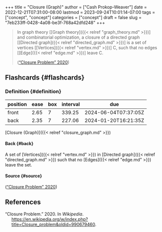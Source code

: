 +++
title = "Closure (Graph)"
author = ["Cash Prokop-Weaver"]
date = 2022-12-21T07:31:00-08:00
lastmod = 2023-09-24T10:01:14-07:00
tags = ["concept", "concept"]
categories = ["concept"]
draft = false
slug = "7eb233ff-0428-4a08-be3f-768a42dfd248"
+++

> In graph theory [[Graph theory]({{< relref "graph_theory.md" >}})] and combinatorial optimization, a closure of a directed graph [[Directed graph]({{< relref "directed_graph.md" >}})] is a set of vertices [[Vertices]({{< relref "vertex.md" >}})] C, such that no edges [[Edge]({{< relref "edge.md" >}})] leave C.
>
> (<a href="#citeproc_bib_item_1">“Closure Problem” 2020</a>)


## Flashcards {#flashcards}


### Definition {#definition}

| position | ease | box | interval | due                  |
|----------|------|-----|----------|----------------------|
| front    | 2.65 | 7   | 339.25   | 2024-06-04T07:37:05Z |
| back     | 2.35 | 7   | 227.06   | 2024-01-20T16:21:35Z |

[Closure (Graph)]({{< relref "closure_graph.md" >}})


#### Back {#back}

A set of [Vertices]({{< relref "vertex.md" >}}) in [Directed graph]({{< relref "directed_graph.md" >}}) such that no [Edges]({{< relref "edge.md" >}}) leave the set.


#### Source {#source}

(<a href="#citeproc_bib_item_1">“Closure Problem” 2020</a>)

## References

<style>.csl-entry{text-indent: -1.5em; margin-left: 1.5em;}</style><div class="csl-bib-body">
  <div class="csl-entry"><a id="citeproc_bib_item_1"></a>“Closure Problem.” 2020. In <i>Wikipedia</i>. <a href="https://en.wikipedia.org/w/index.php?title=Closure_problem&oldid=990679460">https://en.wikipedia.org/w/index.php?title=Closure_problem&#38;oldid=990679460</a>.</div>
</div>
